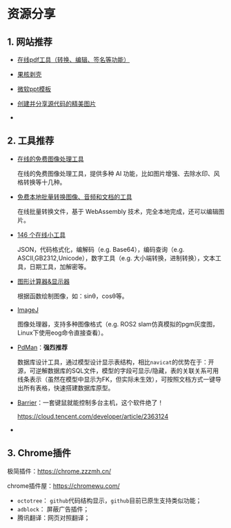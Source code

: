 # 资源分享

## 1. 网站推荐

- [在线pdf工具（转换、编辑、签名等功能）](https://tools.pdf24.org/zh/)

- [果核剥壳](https://www.ghxi.com/)

- [微软ppt模板](https://www.officeplus.cn/PPT/template/)

- [创建并分享源代码的精美图片](https://carbon.now.sh/)

- 



## 2. 工具推荐

- [在线的免费图像处理工具](https://aiimageeditor.me/)

  在线的免费图像处理工具，提供多种 AI 功能，比如图片增强、去除水印、风格转换等十几种。

- [免费本地批量转换图像、音频和文档的工具](https://nextbconvert.com/)

  在线批量转换文件，基于 WebAssembly 技术，完全本地完成，还可以编辑图片。

- [146 个在线小工具](https://www.toolhelper.cn/)

  JSON，代码格式化，编解码（e.g. Base64），编码查询（e.g. ASCII,GB2312,Unicode），数字工具（e.g. 大小端转换，进制转换），文本工具，日期工具，加解密等。

- [图形计算器&显示器](https://www.desmos.com/calculator?lang=zh-CN)

  根据函数绘制图像，如：sinθ，cosθ等。

- [ImageJ](https://imagej.net/ij/download.html)

  图像处理器，支持多种图像格式（e.g. ROS2 slam仿真模拟的pgm灰度图，Linux下使用eog命令直接查看）。

- [PdMan](https://gitee.com/yonsum/PDMaas/attach_files)：**强烈推荐**

  数据库设计工具，通过模型设计显示表结构，相比`navicat`的优势在于：开源，可逆解数据库的SQL文件，模型的字段可显示/隐藏，表的关联关系可用线条表示（虽然在模型中显示为FK，但实际未生效），可按照文档方式一键导出所有表格，快速搭建数据库原型。

- [Barrier](https://github.com/debauchee/barrier)：一套键鼠就能控制多台主机，这个软件绝了！

  https://cloud.tencent.com/developer/article/2363124

- 



## 3. Chrome插件

极简插件：https://chrome.zzzmh.cn/

chrome插件屋：https://chromewu.com/

- `octotree`： `github`代码结构显示，`github`目前已原生支持类似功能；
- `adblock`： 屏蔽广告插件；
- 腾讯翻译：网页对照翻译；